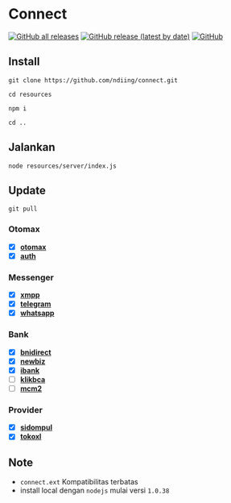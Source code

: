 # Connect

[![GitHub all releases](https://img.shields.io/github/downloads/ndiing/connect/total)](https://github.com/ndiing/connect/releases)
[![GitHub release (latest by date)](https://img.shields.io/github/v/release/ndiing/connect)](https://github.com/ndiing/connect/releases)
[![GitHub](https://img.shields.io/github/license/ndiing/connect)](https://github.com/ndiing/connect/releases)

## Install

```
git clone https://github.com/ndiing/connect.git

cd resources

npm i

cd ..
```

## Jalankan

```
node resources/server/index.js
```

## Update

```
git pull
```

### Otomax

-   [x] **[otomax](./rest/otomax.rest)**
-   [x] **[auth](./rest/auth.rest)**

### Messenger

-   [x] **[xmpp](./rest/xmpp.rest)**
-   [x] **[telegram](./rest/telegram.rest)**
-   [x] **[whatsapp](./rest/whatsapp.rest)**

### Bank

-   [x] **[bnidirect](./rest/bnidirect.rest)**
-   [x] **[newbiz](./rest/newbiz.rest)**
-   [x] **[ibank](./rest/ibank.rest)**
-   [ ] **[klikbca](./rest/klikbca.rest)**
-   [ ] **[mcm2](./rest/mcm2.rest)**

### Provider

-   [x] **[sidompul](./rest/sidompul.rest)**
-   [x] **[tokoxl](./rest/tokoxl.rest)**

## Note

-   `connect.ext` Kompatibilitas terbatas
-   install local dengan `nodejs` mulai versi `1.0.38`
